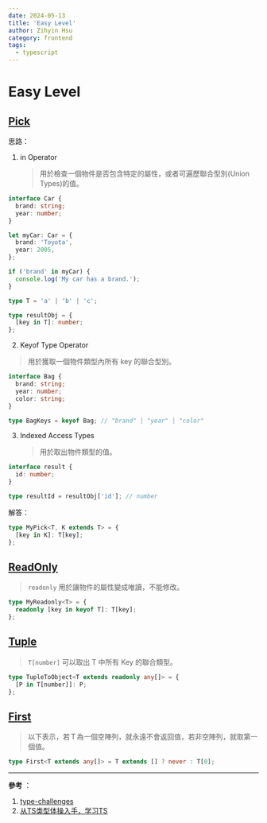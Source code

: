 ```yaml
---
date: 2024-05-13
title: 'Easy Level'
author: Zihyin Hsu
category: frontend
tags:
  - typescript
---
```


# Easy Level

## [Pick](https://github.com/type-challenges/type-challenges/blob/main/questions/00004-easy-pick/README.zh-CN.md)

思路：

1. in Operator
   > 用於檢查一個物件是否包含特定的屬性，或者可遍歷聯合型別(Union Types)的值。

```ts
interface Car {
  brand: string;
  year: number;
}

let myCar: Car = {
  brand: 'Toyota',
  year: 2005,
};

if ('brand' in myCar) {
  console.log('My car has a brand.');
}
```

```ts
type T = 'a' | 'b' | 'c';

type resultObj = {
  [key in T]: number;
};
```

2. Keyof Type Operator

> 用於獲取一個物件類型內所有 key 的聯合型別。

```ts
interface Bag {
  brand: string;
  year: number;
  color: string;
}

type BagKeys = keyof Bag; // "brand" | "year" | "color"
```

3. Indexed Access Types
   > 用於取出物件類型的值。

```ts
interface result {
  id: number;
}

type resultId = resultObj['id']; // number
```

解答：

```ts
type MyPick<T, K extends T> = {
  [key in K]: T[key];
};
```

## [ReadOnly](https://github.com/type-challenges/type-challenges/blob/main/questions/00007-easy-readonly/README.zh-CN.md)

> `readonly` 用於讓物件的屬性變成唯讀，不能修改。

```ts
type MyReadonly<T> = {
  readonly [key in keyof T]: T[key];
};
```

## [Tuple](https://tsch.js.org/11/zh-CN)

> `T[number]` 可以取出 T 中所有 Key 的聯合類型。

```ts
type TupleToObject<T extends readonly any[]> = {
  [P in T[number]]: P;
};
```

## [First](https://github.com/type-challenges/type-challenges/blob/main/questions/00014-easy-first/README.zh-CN.md)

> 以下表示，若Ｔ為一個空陣列，就永遠不會返回值，若非空陣列，就取第一個值。

```ts
type First<T extends any[]> = T extends [] ? never : T[0];
```

---

**參考** ：

1. [type-challenges](https://github.com/type-challenges/type-challenges/blob/main/README.zh-CN.md)
2. [从TS类型体操入手，学习TS](https://juejin.cn/post/7265996663406968844)
